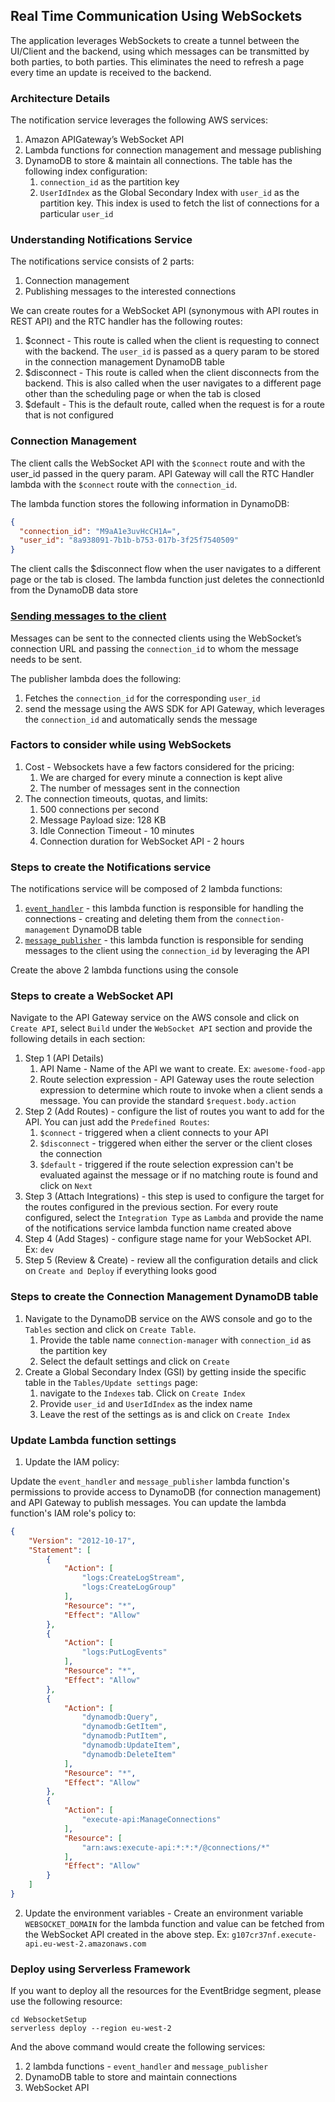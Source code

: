 ## Real Time Communication Using WebSockets

The application leverages WebSockets to create a tunnel between the UI/Client and the backend, using which messages can be transmitted by both parties, to both parties. This eliminates the need to refresh a page every time an update is received to the backend.

### Architecture Details

The notification service leverages the following AWS services:

1. Amazon APIGateway’s WebSocket API
2. Lambda functions for connection management and message publishing
3. DynamoDB to store & maintain all connections. The table has the following index configuration:
   1. `connection_id` as the partition key
   2. `UserIdIndex` as the Global Secondary Index with `user_id` as the partition key. This index is used to fetch the list of connections for a particular `user_id`

### Understanding Notifications Service
The notifications service consists of 2 parts:

1. Connection management
2. Publishing messages to the interested connections

We can create routes for a WebSocket API (synonymous with API routes in REST API) and the RTC handler has the following routes:

1. $connect - This route is called when the client is requesting to connect with the backend. The `user_id` is passed as a query param to be stored in the connection management DynamoDB table
2. $disconnect - This route is called when the client disconnects from the backend. This is also called when the user navigates to a different page other than the scheduling page or when the tab is closed
3. $default - This is the default route, called when the request is for a route that is not configured

### Connection Management

The client calls the WebSocket API with the `$connect` route and with the user_id passed in the query param. API Gateway will call the RTC Handler lambda with the `$connect` route with the `connection_id`. 

The lambda function stores the following information in DynamoDB:

```json
{
  "connection_id": "M9aA1e3uvHcCH1A=",
  "user_id": "8a938091-7b1b-b753-017b-3f25f7540509"
}
```

The client calls the $disconnect flow when the user navigates to a different page or the tab is closed. The lambda function just deletes the connectionId from the DynamoDB data store

### [Sending messages to the client](https://docs.aws.amazon.com/apigateway/latest/developerguide/apigateway-websocket-api-data-from-backend.html)

Messages can be sent to the connected clients using the WebSocket’s connection URL and passing the `connection_id` to whom the message needs to be sent.

The publisher lambda does the following:
1. Fetches the `connection_id` for the corresponding `user_id`
2. send the message using the AWS SDK for API Gateway, which leverages the `connection_id` and automatically sends the message

### Factors to consider while using WebSockets

1. Cost - Websockets have a few factors considered for the pricing:
   1. We are charged for every minute a connection is kept alive
   2. The number of messages sent in the connection
2. The connection timeouts, quotas, and limits:
   1. 500 connections per second
   2. Message Payload size: 128 KB
   3. Idle Connection Timeout - 10 minutes
   4. Connection duration for WebSocket API	- 2 hours

### Steps to create the Notifications service

The notifications service will be composed of 2 lambda functions:
1. [`event_handler`](../WebsocketSetup/src/event_handler.py) - this lambda function is responsible for handling the connections - creating and deleting them from the `connection-management` DynamoDB table
2. [`message_publisher`](../WebsocketSetup/src/message_publisher.py) - this lambda function is responsible for sending messages to the client using the `connection_id` by leveraging the API 

Create the above 2 lambda functions using the console

### Steps to create a WebSocket API

Navigate to the API Gateway service on the AWS console and click on `Create API`, select `Build` under the `WebSocket API` section and provide the following details in each section:

1. Step 1 (API Details)
   1. API Name - Name of the API we want to create. Ex: `awesome-food-app`
   2. Route selection expression - API Gateway uses the route selection expression to determine which route to invoke when a client sends a message. You can provide the standard `$request.body.action`
2. Step 2 (Add Routes) - configure the list of routes you want to add for the API. You can just add the `Predefined Routes`:
   1. `$connect` - triggered when a client connects to your API
   2. `$disconnect` - triggered when either the server or the client closes the connection
   3. `$default` - triggered if the route selection expression can't be evaluated against the message or if no matching route is found
   and click on `Next`
3. Step 3 (Attach Integrations) - this step is used to configure the target for the routes configured in the previous section. For every route configured, select the `Integration Type` as `Lambda` and provide the name of the notifications service lambda function name created above
4. Step 4 (Add Stages) - configure stage name for your WebSocket API. Ex: `dev`
5. Step 5 (Review & Create) - review all the configuration details and click on `Create and Deploy` if everything looks good 

### Steps to create the Connection Management DynamoDB table

1. Navigate to the DynamoDB service on the AWS console and go to the `Tables` section and click on `Create Table`. 
   1. Provide the table name `connection-manager` with `connection_id` as the partition key
   2. Select the default settings and click on `Create`
2. Create a Global Secondary Index (GSI) by getting inside the specific table in the `Tables/Update settings` page:
   1. navigate to the `Indexes` tab. Click on `Create Index`
   2. Provide `user_id` and `UserIdIndex` as the index name
   3. Leave the rest of the settings as is and click on `Create Index`

### Update Lambda function settings

1. Update the IAM policy:

Update the `event_handler` and `message_publisher` lambda function's permissions to provide access to DynamoDB (for connection management) and API Gateway to publish messages. You can update the lambda function's IAM role's policy to:

```json
{
    "Version": "2012-10-17",
    "Statement": [
        {
            "Action": [
                "logs:CreateLogStream",
                "logs:CreateLogGroup"
            ],
            "Resource": "*",
            "Effect": "Allow"
        },
        {
            "Action": [
                "logs:PutLogEvents"
            ],
            "Resource": "*",
            "Effect": "Allow"
        },
        {
            "Action": [
                "dynamodb:Query",
                "dynamodb:GetItem",
                "dynamodb:PutItem",
                "dynamodb:UpdateItem",
                "dynamodb:DeleteItem"
            ],
            "Resource": "*",
            "Effect": "Allow"
        },
        {
            "Action": [
                "execute-api:ManageConnections"
            ],
            "Resource": [
                "arn:aws:execute-api:*:*:*/@connections/*"
            ],
            "Effect": "Allow"
        }
    ]
}
```

2. Update the environment variables - Create an environment variable `WEBSOCKET_DOMAIN` for the lambda function and value can be fetched from the WebSocket API created in the above step. Ex: `g107cr37nf.execute-api.eu-west-2.amazonaws.com`

### Deploy using Serverless Framework

If you want to deploy all the resources for the EventBridge segment, please use the following resource:

```commandline
cd WebsocketSetup
serverless deploy --region eu-west-2
```

And the above command would create the following services:

1. 2 lambda functions - `event_handler` and `message_publisher`
2. DynamoDB table to store and maintain connections
3. WebSocket API


   
